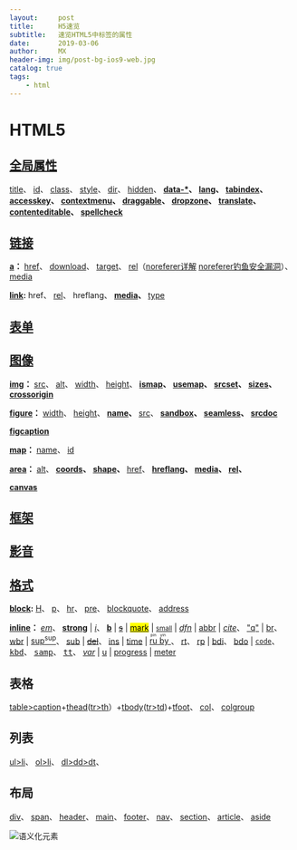 ```yaml
---
layout:     post
title:      H5速览
subtitle:   速览HTML5中标签的属性
date:       2019-03-06
author:     MX
header-img: img/post-bg-ios9-web.jpg
catalog: true
tags:
    - html
---
```

# HTML5
## [全局属性](https://www.cnblogs.com/xiaohuochai/p/5033039.html)
<a href="http://www.runoob.com/tags/att-global-title.html" title="提示信息">title</a>、
<a href="http://www.runoob.com/tags/att-global-id.html" title="唯一 id，区别大小写">id</a>、
<a href="http://www.runoob.com/tags/att-global-class.html" title="类名（classname），多类名空格分开">class</a>、
<a href="http://www.runoob.com/tags/att-global-style.html" title="行内样式（inline style）">style</a>、
<a href="http://www.runoob.com/tags/att-global-dir.html" title="设置元素中内容的文本方向">dir</a>、
<a href="http://www.runoob.com/tags/att-global-hidden.html" title="规定对元素进行隐藏，无值，通过hidden有无进行控制">hidden</a>、
**<a href="http://www.runoob.com/tags/att-global-data.html" title="用于存储页面的自定义数据，属性名为小写，值为字符串">data-\*</a>、**
**<a href="http://www.runoob.com/tags/att-global-lang.html" title="设置元素中内容的语言代码">lang</a>、**
**<a href="http://www.runoob.com/tags/att-global-tabindex.html" title="设置元素的 Tab 键控制次序">tabindex</a>、**
**<a href="http://www.runoob.com/tags/att-global-accesskey.html" title="设置访问元素的键盘快捷键">accesskey</a>、**
**<a href="http://www.runoob.com/tags/att-global-contextmenu.html" title="指定一个元素的上下文菜单。当用户右击该元素，出现上下文菜单">contextmenu</a>、**
**<a href="http://www.runoob.com/tags/att-global-draggable.html" title="指定某个元素是否可以拖动">draggable</a>、**
**<a href="http://www.runoob.com/tags/att-global-dropzone.html" title="指定是否将数据复制，移动，或链接，或删除">dropzone</a>、**
**<a href="http://www.runoob.com/tags/att-global-translate.html" title="指定是否一个元素的值在页面载入时是否需要翻译">translate</a>、**
**<a href="http://www.runoob.com/tags/att-global-contenteditable.html" title="规定是否可编辑元素的内容">contenteditable</a>、**
**<a href="http://www.runoob.com/tags/att-global-spellcheck.html" title="检测元素是否拼写错误">spellcheck</a>**

## [链接]()
**<a href="" title="超文本锚点
1、a 标签的文本颜色只能自身进行设置，从父级继承不到
2、a 标签的下划线颜色跟随文本颜色进行变化
3、a 标签不可嵌套 a 标签 ">a</a>：**
<a href="" title="不跳与跳靠井号，有无链接下载不同 ID 移动电话号
不需要跳转 href 值可以为 # 会跳转到页面顶部， ### 不会跳转到页面顶部；
有 href 无值会刷新页面；
无 href 可以作为 home 的占位符；
值为链接为链接地址；
值为文件名为下载地址；
href = ' #id名 ' 为本页面锚点；
href = ' 页面地址#id名 ' 为跳转页面并去 id 所在的位置。
在移动端，使用 href=' tel:15012345678 ' 可以唤出手机拨号盘。
--href(hypertext reference) 指超文本引用，表示当前页面引用了别处的内容。
--src(source) 表示来源地址，表示把别处的内容引入到当前页面。
--所以 img script iframe 等应该使用 src ，而 a 和 map 应该使用 href。">href</a>、
<a href="" title="download = ' file-name ',用来设置下载文件的名称(firefox/chrome/opera支持)">download</a>、
<a href="" title="链接打开方式：_self 当前窗口（默认）　_blank 新窗口　_parent 父框架集　_top 整个窗口　_framename 指定框架">target</a>、
<a href="" title="链接间的关系
alternate   相较于当前文档可替换的呈现
author      链接到当前文档或文章的作者
bookmark    链接最近的父级区块的永久链接
help        与当前上下文相关的帮助链接
license     当前文档的许可证
next        后一篇文档
prev        前一篇文档
nofollow    当前文档的原始作者不推荐超链接指向的文档
noreferer   访问时链接时不发送referer字段
prefetch    预加载链接指向的页面(对于chrome使用prerender)
search      用于搜索当前文档或相关文档的资源
tag         给当前文档打上标签
【应用】当一篇篇幅很长的文章需要多页显示时，配合next或prev可以实现前后页面导航的预加载
<a href='prev.html' rel='prev prefetch prerender'>前一页</a>
<a href='next.html' rel='next prefetch prerender'>后一页</a>
当然prefetch也可以用于预加载其他类型的资源
link rel='prefetch prerender' href='test.img'">rel</a>（[noreferer详解](http://ju.outofmemory.cn/entry/172298) [noreferer钓鱼安全漏洞](https://blog.csdn.net/heimao0307/article/details/80690450)）、
<a href="http://www.runoob.com/tags/att-a-media.html" title="规定目标 URL 是为什么类型的媒介/设备进行优化的。
该属性用于规定目标 URL 是为特殊设备（比如 iPhone）、语音或打印媒介设计的。">media</a>

**<a href="https://www.cnblogs.com/fsjohnhuang/p/4149793.html" title="定义文档与外部资源的关系">link</a>:**
href、
<a href="http://www.runoob.com/tags/att-link-rel.html" title="rel 属性是必须的，规定当前文档与被链接文档/资源之间的关系。
alternate	链接到该文档的替代版本（比如打印页、翻译或镜像）。
author	链接到该文档的作者。
help	链接到帮助文档。
icon	导入表示该文档的图标。
license	链接到该文档的版权信息。
next	表示该文档是集合中的一部分，且集合中的下一个文档是被引用的文档。
prefetch	规定应该对目标资源进行缓存。
prev	表示该文档是集合中的一部分，且集合中的上一个文档是被引用的文档。
search	链接到针对文档的搜索工具。
stylesheet	要导入的样式表的 URL。">rel</a>、
hreflang、
**<a href="http://www.runoob.com/tags/att-link-media.html" title="规定被链接文档将显示在什么设备上">media</a>、**
<a href="https://www.cnblogs.com/xiaohuochai/p/5048438.html" title="引入的资源MIME类型，注意：不规定必须为text/css。">type</a>

## [表单]()
<a href="" title=""></a>

## [图像](https://www.cnblogs.com/xiaohuochai/p/5008341.html)
**<a id="img" href="http://www.runoob.com/tags/tag-img.html" title="">img</a>：**
<a href="http://www.runoob.com/tags/att-img-src.html" title="URL地址">src</a>、
<a href="http://www.runoob.com/tags/att-img-alt.html" title="图像替代文本，供探索引擎抓取使用">alt</a>、
<a href="http://www.runoob.com/tags/att-img-width.html" title="图像宽度">width</a>、
<a href="http://www.runoob.com/tags/att-img-width.html" title="图像高度">height</a>、
**<a href="https://www.cnblogs.com/zetakoala/p/4218646.html" title="为图像定义服务器端映射，图像映射指带有可点击区域的一幅图像">ismap</a>、**
**<a href="http://www.w3school.com.cn/tags/att_img_usemap.asp#pro" title="为图像定义客户端映射">usemap</a>、**
**<a href="https://www.cnblogs.com/xiaohuochai/p/5008341.html" title="图片的地址和对应的图片质量">srcset</a>、**
**<a href="https://www.cnblogs.com/xiaohuochai/p/5008341.html" title="设置图片的尺寸零界点">sizes</a>、**
**<a href="https://www.cnblogs.com/xiaohuochai/p/5008341.html" title="使得在canvas中使用图片资源时可以突破跨越限制">crossorigin</a>**

**<a id="figure" href="" title="<figure>元素代表一段独立的内容，经常与说明(caption)<figcaption> 配合使用，并且作为一个独立的引用单元。figure通常用来插入图片，但它也可以是一段代码、图片、音乐或者视频">figure</a>：**
<a href="###" title="">width</a>、
<a href="###" title="">height</a>、
**<a href="" title="规定 <iframe> 的名称，用于在 JavaScript 中引用元素，或者作为 <a> 或 <form> 元素的 target 属性的值，或者作为 <input> 或 <button> 的 formtarget 属性的值。">name</a>、**
<a href="###" title="显示的文档的 URL">src</a>、
**<a href="http://www.runoob.com/html/att-iframe-sandbox.html" title="对 <iframe> 的内容定义一系列额外的限制">sandbox</a>、**
**<a href="http://www.runoob.com/html/att-iframe-seamless.html" title="规定 <iframe> 看起来像是父文档中的一部分">seamless</a>、**
**<a href="http://www.runoob.com/html/att-iframe-srcdoc.html" title="规定页面中的 HTML 内容显示在 <iframe> 中">srcdoc</a>**

**<a id="figcaption" href="http://www.runoob.com/tags/tag-figcaption.html" title="figcatption用来定义figure元素的标题，且应该位于figure元素的第一个或最后一个子元素的位置。figure中只能包含一个figcaption">figcaption</a>**

**<a id="map" href="http://www.runoob.com/tags/tag-map.html" title="<map> 与 <area>属性一起使用来定义一个图像映射。<img>中的usemap属性可引用<map>中的id或name属性(取决于浏览器)，所以应同时向<map>添加id和name属性。">map</a>：**
<a href="###" title="<img>中的usemap属性引用id或name属性(取决于浏览器)">name</a>、
<a href="###" title="<img>中的usemap属性引用id或name属性(取决于浏览器)">id</a>

**<a id="area" href="http://www.runoob.com/tags/tag-area.html" title="<area>用来定义图像热区，<area>总是嵌套在<map>标签中">area</a>：**
<a href="http://www.runoob.com/tags/att-area-alt.html" title="text,必须属性，替代文本">alt</a>、
**<a href="http://www.runoob.com/tags/att-area-coords.html" title="规定区域的 x 和 y 坐标，与 shape 属性配合使用，来规定区域的尺寸、形状和位置">coords</a>、**
**<a href="http://www.runoob.com/tags/att-area-shape.html" title="circ/poly/rect/default。定义区域的形状。
a、圆形(circ/circle) coords= 'x,y,r' x,y是圆心坐标；r是半径
b、多边形(poly/polygon) coords = 'x1,y1,x2,y2,x3,y3……' x,y是多边形每个顶点的坐标
c、矩形(rect/rectangle) coords = 'x1,y1,x2,y2' x1,y1是左上角坐标；x2,y2是右下角坐标
d、全部区域default(默认)
[注意]<area>标签采用'先来先得'的顺序，如果区域有重叠，以先出现的<area>为准">shape</a>、**
<a href="http://www.runoob.com/tags/att-area-href.html" title="URL">href</a>、
**<a href="http://www.runoob.com/tags/att-area-hreflang.html" title="eg:en。双字符的语言代码，指定被链接文档的语言">hreflang</a>、**
**<a href="http://www.runoob.com/tags/att-area-media.html" title="eg：media='screen and (min-color-index:256)'。规定目标URL将显示在什么设备上,有href才可需要，可接受多个值">media</a>、**
**<a href="http://www.runoob.com/tags/att-area-rel.html" title="规定当前文档与链接文档之间的关系">rel</a>、**

**<a id="canvas" href="http://www.runoob.com/w3cnote/html5-canvas-intro.html" title="通过脚本（通常是 JavaScript）来绘制图形（比如图表和其他图像）。<canvas> 标签只是图形容器，必须使用脚本来绘制图形。">canvas</a>**

## [框架]()
<a href="" title=""></a>

## [影音]()
<a href="" title=""></a>

## [格式]()
**<a href="https://www.cnblogs.com/xiaohuochai/p/6216633.html" title="块级">block</a>:**
<a href="" title="不要为了减小标题的字体而使用低级别的标题，而是使用CSS的font-size样式
从h1到h6的默认样式
margin: 0.67em 0 -> 0.83em 0 -> 1em 0 -> 1.33em 0 -> 1.67em 0 -> 2.33em 0;
font-size: 2em -> 1.5em -> 1.17em -> 1em -> 0.83em -> 0.67em;
font-weight: bold;">H</a>、
<a href="" title="元素(paragraph)表示文本的一个段落，该元素通常表现为一整块与相邻文本分离的文本，或以垂直的空白隔离或以首行缩进
默认样式margin: 16px 0;">p</a>、
<a href="" title="用于段落级元素之间的分割，区块之间不需要使用<hr>进行分割
【默认样式】
margin: 8px 0;
border-style: inset;
border-width: 1px;">hr</a>、
<a href="" title="表示预定义格式文本。
在该元素中的文本通常按照原文件中的编排，以等宽字体的形式展现出来，文本中的空白符(比如空格和换行符)都会显示出来，通常表示已排版的内容，如代码块和字符画等
【默认样式】
margin: 1em 0;
white-space: pre;">pre</a>、
<a href="" title="代表其中的文字是引用内容。通常在渲染时，这部分的内容会有一定的缩进。若引文来源于网络，则可以将原内容的出处URL地址设置到cite特性上，若要以文本的形式告知读者引文的出处时，可以通过 cite 元素
[注意]引用的署名必须在引用外部定义<blockquote cite='https://baike.baidu.com/view/921793.htm'><p>横眉冷对千夫指,俯首甘为孺子牛</p></blockquote><p>鲁迅</p>
【默认样式】margin: 1em  40px;">blockquote</a>、
<a href="" title="<address>定义文档作者或拥有者的联系信息
元素可以让作者为它最近的<article>或者<body>祖先元素提供联系信息。
在后一种情况下，它应用于整个文档。
当表示一个和联系信息无关的任意的地址时，使用<p>元素而不是<address>元素。
这个元素不能包含除了联系信息之外的任何信息，比如出版日期(这应该包含在<time>元素中)。
通常，<address>元素可以放在当前section的<footer>元素中，如果存在的话
【默认样式】font-style: italic;">address</a>

**<a href="https://www.cnblogs.com/xiaohuochai/p/5088983.html" title="内联元素">inline</a>：**
*<a href="###" title="强调，斜体">em</a>*、
**<a href="###" title="更加强调、重要，粗体">strong</a>** | 
*<a href="###" title="情绪、生硬，外来语、学术名。斜体">i</a>*、
**<a href="###" title="用于最后的强调，可以用来分割文字，用于文章或故事的引言。粗体">b</a>** | 
<a href="###" title="有错的、过时的、不被建议使用的文本，常用于表示价格变动等,删除线"> <s> s</s></a> | 
<a href="###" title="表示高亮或用于引用而标记的文字"><mark>mark</mark></a> | 
<a href="###" title="表示旁注，可用于免责声明、使用条款和版权信息等需要小字体的场景"><small>small</small></a> | 
*<a href="###" title="用来定义一个项目,斜体">dfn</a>* | 
<a href="###" title="用来表示一个缩写词或者首字母缩略词，如 WWW 或者 NATO 。
通过对缩写词语进行标记，您就能够为浏览器、拼写检查程序、翻译系统以及搜索引擎分度器提供有用的信息。
The<abbr title='World Health Organization'>WHO</abbr> was founded in 1948.">abbr</a> | 
*<a href="###" title="引用(citation),表示作品标题的引用，可以是书影音画等，斜体">cite</a>*、
<a href="###" title="表示短引用，常用于引用别人说的话，用引号可以表达等价语义，表现为用引号包含内容">"q"</a> | 
<a href="###" title="表示换行，可以设置行高和字体大小">br</a>、
<a href="###" title="需要时指定单词可以换行的位置，ie不支持
<i>Irrigation<wbr /> Direct</i>">wbr</a> | 
<a href="###" title="表示上标">sup<sup>sup</sup></a>、
<a href="###" title="表示下标">sub</a> | 
<a href="###" title="描述文档中的删除，删除线"><del>del</del></a>、
<u><a href="###" title="描述文档中的更新,下划线。属性：datetime:用于标明编辑的日期和可选的时间；cite:用于指定说明编辑的文档网址">ins</a></u> | 
<a href="###" title="表示日期或时间。属性：datatime表示确切的时间，遵循格式YYYY-MM-DDThh:mm:ssTZD，表示年-月-天-分割符T-时-分-秒-时区；pubdate表示 time 元素中的日期或时间是文档的发布日期、我们在每天早上 <time>9:00</time> 开始营业。</p>\
我在<time datetime='2008-02-14'>情人节</time>有个约会.\</p>
<small>Posted <time datetime='2015-12-30T00:00:00UTC+08:00'></time></small>">time</a> | 
<a href="###" title="<ruby> 标签定义 ruby 注释（中文注音或字符）。
<ruby>
  汉 <rp>(</rp><rt>Han</rt><rp>)</rp>
  字 <rp>(</rp><rt>zi</rt><rp>)</rp>
</ruby>
<ruby> 　   　表示ruby标记
<rt> 　　　 　表示ruby标记文字
<rp> 　　　　表示ruby标记括号"><ruby>
  ru <rp>(</rp><rt>pin</rt><rp>)</rp>
  by <rp>(</rp><rt>yin</rt><rp>)</rp>
</ruby></a>、
<a href="###" title="定义字符（中文注音或字符）的解释或发音。">rt</a>、
<a href="###" title="定义不支持 ruby 元素的浏览器所显示的内容。">rp</a> | 
<a href="###" title="忽略周围文字方向的文字。bdi 指的是 bidi 隔离（Bi-directional Isolation）。">bdi</a>、
<a href="###" title="bdo 指的是 bidi 覆盖（Bi-Directional Override）。
<bdo> 标签用来覆盖默认的文本方向。
属性：dir='ltr/rtl'
\<p><bdo dir='rtl'>该段落文字从右到左显示。</bdo></p>">bdo</a> | 
<a href="###" title="表示计算机代码
tt, code, kbd, samp {font-family: monospace;}"><code>code</code></a>、
<a href="###" title="定义键盘码"><kbd>kbd</kbd></a>、
<a href="###" title="定义键盘码"><samp>samp</samp></a>、
<a href="###" title="定义打字机代码"><tt>tt</tt></a>、
<a href="###" title="定义变量，斜体"><var>var</var></a> | 
<a href="###" title="下划线"><u>u</u></a> | 
<a href="http://www.runoob.com/tags/tag-progress.html" title="定义运行中的任务进度（进程）
属性	值	描述
maxNew	number	规定需要完成的值。
valueNew	number	规定进程的当前值。">progress</a> | 
<a href="http://www.runoob.com/tags/tag-meter.html" title="定义度量衡。仅用于已知最大和最小值的度量
属性	值	描述
form	form_id	规定 <meter> 元素所属的一个或多个表单。
high	number	规定被界定为高的值的范围。
low	number	规定被界定为低的值的范围。
max	number	规定范围的最大值。
min	number	规定范围的最小值。
optimum	number	规定度量的最优值。
valueNew	number	必需。规定度量的当前值">meter</a>

## 表格
<a href="###" title="表格">table></a><a href="###" title="表格标题">caption</a>+<a href="###" title="表头内容">thead</a>(<a href="###" title="行">tr></a><a href="http://www.runoob.com/tags/tag-th.html" title="表头单元格
clospan='number'规定单元格横跨的列数
rowspan='number'规定单元格横跨的行数
headers='header_id'规定表格单元格关联的一个或多个表头单元格的 id 列表，以空格间隔
scope='col列/row行/colgroup列组/rowgroup行组'规定表头单元格是否是行、列、行组或列组的头部
">th</a>）+<a href="###" title="表格主体内容">tbody</a>(<a href="###" title="行">tr></a><a href="http://www.runoob.com/tags/tag-td.html" title="表格中的单元
clospan='number'规定单元格横跨的列数
rowspan='number'规定单元格横跨的行数
headers='header_id'规定表格单元格关联的一个或多个表头单元格的 id 列表，以空格间隔。">td</a>)+<a href="###" title="表格中的表注内容（脚注）">tfoot</a>、
<a href="http://www.runoob.com/tags/tag-col.html" title="定义表格中一个或多个列的属性值 span='number'应该横跨的列数">col</a>、
<a href="http://www.runoob.com/tags/tag-colgroup.html" title="定义表格中供格式化的列组 span='number'应该横跨的数">colgroup</a>

## 列表
<a href="###" title="无序列表">ul>li</a>、
<a href="###" title="有序列表">ol>li</a>、
<a href="###" title="自定义列表">dl>dd>dt</a>、

## 布局
<a href="###" title="块">div</a>、
<a href="###" title="行内">span</a>、
<a href="###" title="头部">header</a>、
<a href="###" title="主体部分。因为IE浏览器不支持，所以用类名为main的div代替是一种不错的解决方式">main</a>、
<a href="###" title="底部">footer</a>、
<a href="###" title="导航">nav</a>、
<a href="###" title="区域">section</a>、
<a href="###" title="文章">article</a>、
<a href="###" title="侧边栏">aside</a>

![语义化元素](https://i.imgur.com/NNGzc4k.jpg)